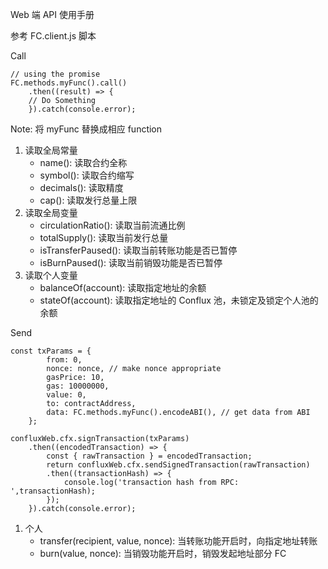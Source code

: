 Web 端 API 使用手册

参考 FC.client.js 脚本

Call

    // using the promise
    FC.methods.myFunc().call()
        .then((result) => {
    	// Do Something
        }).catch(console.error);

Note: 将 myFunc 替换成相应 function

1. 读取全局常量
   - name(): 读取合约全称
   - symbol(): 读取合约缩写
   - decimals(): 读取精度
   - cap(): 读取发行总量上限
2. 读取全局变量
   - circulationRatio(): 读取当前流通比例
   - totalSupply(): 读取当前发行总量
   - isTransferPaused(): 读取当前转账功能是否已暂停
   - isBurnPaused(): 读取当前销毁功能是否已暂停
3. 读取个人变量
   - balanceOf(account): 读取指定地址的余额
   - stateOf(account): 读取指定地址的 Conflux 池，未锁定及锁定个人池的余额

Send

    const txParams = {
            from: 0,
            nonce: nonce, // make nonce appropriate
            gasPrice: 10,
            gas: 10000000,
            value: 0,
            to: contractAddress,
            data: FC.methods.myFunc().encodeABI(), // get data from ABI
        };

    confluxWeb.cfx.signTransaction(txParams)
        .then((encodedTransaction) => {
            const { rawTransaction } = encodedTransaction;
            return confluxWeb.cfx.sendSignedTransaction(rawTransaction)
            .then((transactionHash) => {
                console.log('transaction hash from RPC: ',transactionHash);
            });
        }).catch(console.error);

1. 个人
   - transfer(recipient, value, nonce): 当转账功能开启时，向指定地址转账
   - burn(value, nonce): 当销毁功能开启时，销毁发起地址部分 FC
